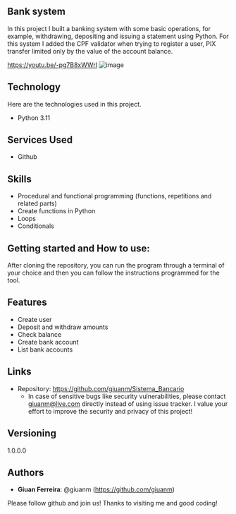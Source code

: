 ## Bank system
In this project I built a banking system with some basic operations, for example, withdrawing, depositing and issuing a statement using Python. For this system I added the CPF validator when trying to register 
a user, PIX transfer limited only by the value of the account balance.

https://youtu.be/-pg7B8xWWrI
![image](https://github.com/giuanm/Sistema_Bancario/assets/76171709/6c71ff25-7024-44eb-b733-250fc8a40cdc)


## Technology 

Here are the technologies used in this project.

* Python 3.11

## Services Used

* Github

## Skills
* Procedural and functional programming (functions, repetitions and related parts)
* Create functions in Python
* Loops
* Conditionals

## Getting started and How to use:

After cloning the repository, you can run the program through a terminal of your choice and then you can follow the instructions programmed for the tool.

## Features
  - Create user
  - Deposit and withdraw amounts
  - Check balance
  - Create bank account
  - List bank accounts

## Links
  - Repository: https://github.com/giuanm/Sistema_Bancario
    - In case of sensitive bugs like security vulnerabilities, please contact
      giuanm@live.com directly instead of using issue tracker. 
      I value your effort to improve the security and privacy of this project!

  ## Versioning

  1.0.0.0


  ## Authors
  
  * **Giuan Ferreira**: @giuanm (https://github.com/giuanm)

  Please follow github and join us!
  Thanks to visiting me and good coding!
